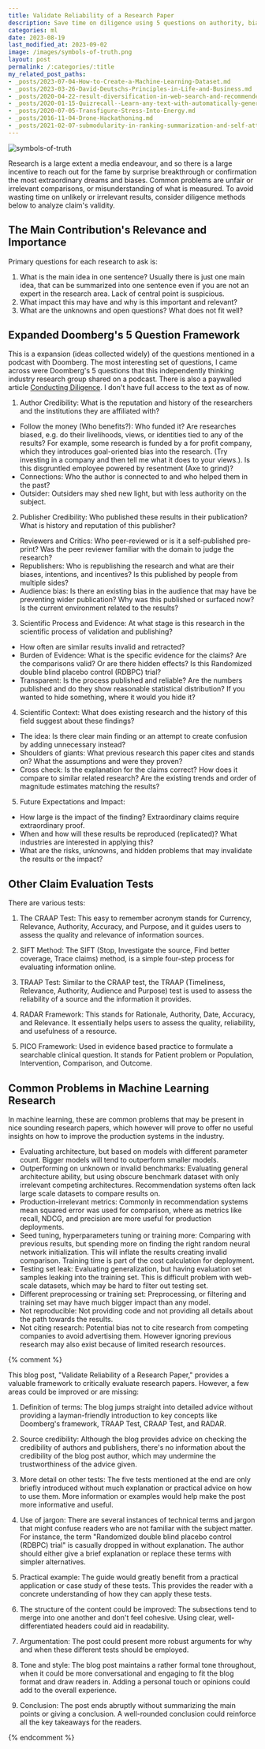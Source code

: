 ```yaml
---
title: Validate Reliability of a Research Paper
description: Save time on diligence using 5 questions on authority, bias, evidence, comparison, impact based on Doomberg's framework, TRAAP Test, CRAAP Test, and RADAR.
categories: ml
date: 2023-08-19
last_modified_at: 2023-09-02
image: /images/symbols-of-truth.png
layout: post
permalink: /:categories/:title
my_related_post_paths:
- _posts/2023-07-04-How-to-Create-a-Machine-Learning-Dataset.md
- _posts/2023-03-26-David-Deutschs-Principles-in-Life-and-Business.md
- _posts/2020-04-22-result-diversification-in-web-search-and-recommenders.md
- _posts/2020-01-15-Quizrecall--Learn-any-text-with-automatically-generated-quiz.md
- _posts/2020-07-05-Transfigure-Stress-Into-Energy.md
- _posts/2016-11-04-Drone-Hackathoning.md
- _posts/2021-02-07-submodularity-in-ranking-summarization-and-self-attention.md
---
```


![symbols-of-truth](/images/symbols-of-truth.png)


Research is a large extent a media endeavour,
and so there is a large incentive to reach out for the fame by surprise breakthrough or confirmation the most extraordinary dreams and biases.
Common problems are unfair or irrelevant comparisons, or misunderstanding of what is measured.
To avoid wasting time on unlikely or irrelevant results, consider diligence methods below to analyze claim's validity.


## The Main Contribution's Relevance and Importance
Primary questions for each research to ask is:
1. What is the main idea in one sentence? Usually there is just one main idea, that can be summarized into one sentence even if you are not an expert in the research area. Lack of central point is suspicious.
2. What impact this may have and why is this important and relevant?
3. What are the unknowns and open questions? What does not fit well?


## Expanded Doomberg's 5 Question Framework
This is a expansion (ideas collected widely) of the questions mentioned in a podcast with Doomberg.
The most interesting set of questions, I came across were Doomberg's 5 questions that this independently thinking industry research group shared on a podcast. There is also a paywalled article [Conducting Diligence](https://doomberg.substack.com/p/conducting-diligence). I don't have full access to the text as of now.

1. Author Credibility: What is the reputation and history of the researchers and the institutions they are affiliated with?
  - Follow the money (Who benefits?):  Who funded it? Are researches biased, e.g. do their livelihoods, views, or identities tied to any of the results? For example, some research is funded by a for profit company, which they introduces goal-oriented bias into the research. (Try investing in a company and then tell me what it does to your views.). Is this disgruntled employee powered by resentment (Axe to grind)?
  - Connections: Who the author is connected to and who helped them in the past?
  - Outsider: Outsiders may shed new light, but with less authority on the subject.
2. Publisher Credibility: Who published these results in their publication? What is history and reputation of this publisher?
  - Reviewers and Critics: Who peer-reviewed or is it a self-published pre-print? Was the peer reviewer familiar with the domain to judge the research?
  - Republishers: Who is republishing the research and what are their biases, intentions, and incentives? Is this published by people from multiple sides?
  - Audience bias: Is there an existing bias in the audience that may have be preventing wider publication? Why was this published or surfaced now? Is the current environment related to the results?
3. Scientific Process and Evidence: At what stage is this research in the scientific process of validation and publishing?
  - How often are similar results invalid and retracted?
  - Burden of Evidence: What is the specific evidence for the claims? Are the comparisons valid? Or are there hidden effects? Is this Randomized double blind placebo control (RDBPC) trial?
  - Transparent: Is the process published and reliable? Are the numbers published and do they show reasonable statistical distribution? If you wanted to hide something, where it would you hide it?
4. Scientific Context: What does existing research and the history of this field suggest about these findings?
  - The idea: Is there clear main finding or an attempt to create confusion by adding unnecessary instead?
  - Shoulders of giants: What previous research this paper cites and stands on? What the assumptions and were they proven?
  - Cross check: Is the explanation for the claims correct? How does it compare to similar related research? Are the existing trends and order of magnitude estimates matching the results?
5. Future Expectations and Impact:
  - How large is the impact of the finding? Extraordinary claims require extraordinary proof.
  - When and how will these results be reproduced (replicated)? What industries are interested in applying this?
  - What are the risks, unknowns, and hidden problems that may invalidate the results or the impact?


## Other Claim Evaluation Tests

There are various tests:
1. The CRAAP Test: This easy to remember acronym stands for Currency, Relevance, Authority, Accuracy, and Purpose, and it guides users to assess the quality and relevance of information sources.

2. SIFT Method: The SIFT (Stop, Investigate the source, Find better coverage, Trace claims) method, is a simple four-step process for evaluating information online.

3. TRAAP Test: Similar to the CRAAP test, the TRAAP (Timeliness, Relevance, Authority, Audience and Purpose) test is used to assess the reliability of a source and the information it provides.

4. RADAR Framework: This stands for Rationale, Authority, Date, Accuracy, and Relevance. It essentially helps users to assess the quality, reliability, and usefulness of a resource.

5. PICO Framework: Used in evidence based practice to formulate a searchable clinical question. It stands for Patient problem or Population, Intervention, Comparison, and Outcome.


## Common Problems in Machine Learning Research
In machine learning, these are common problems that may be present in nice sounding research papers, which however will prove to offer no useful insights on how to improve the production systems in the industry.

- Evaluating architecture, but based on models with different parameter count. Bigger models will tend to outperform smaller models.
- Outperforming on unknown or invalid benchmarks: Evaluating general architecture ability, but using obscure benchmark dataset with only irrelevant competing architectures. Recommendation systems often lack large scale datasets to compare results on.
- Production-irrelevant metrics: Commonly in recommendation systems mean squared error was used for comparison, where as metrics like recall, NDCG, and precision are more useful for production deployments.
- Seed tuning, hyperparameters tuning or training more: Comparing with previous results, but spending more on finding the right random neural network initialization. This will inflate the results creating invalid comparison. Training time is part of the cost calculation for deployment.
- Testing set leak: Evaluating generalization, but having evaluation set samples leaking into the training set. This is difficult problem with web-scale datasets, which may be hard to filter out testing set.
- Different preprocessing or training set: Preprocessing, or filtering and training set may have much bigger impact than any model.
- Not reproducible: Not providing code and not providing all details about the path towards the results.
- Not citing research: Potential bias not to cite research from competing companies to avoid advertising them. However ignoring previous research may also exist because of limited research resources.


{% comment %}

This blog post, "Validate Reliability of a Research Paper," provides a valuable framework to critically evaluate research papers. However, a few areas could be improved or are missing:

1. Definition of terms: The blog jumps straight into detailed advice without providing a layman-friendly introduction to key concepts like Doomberg's framework, TRAAP Test, CRAAP Test, and RADAR.

2. Source credibility: Although the blog provides advice on checking the credibility of authors and publishers, there's no information about the credibility of the blog post author, which may undermine the trustworthiness of the advice given.

3. More detail on other tests: The five tests mentioned at the end are only briefly introduced without much explanation or practical advice on how to use them. More information or examples would help make the post more informative and useful.

4. Use of jargon: There are several instances of technical terms and jargon that might confuse readers who are not familiar with the subject matter. For instance, the term "Randomized double blind placebo control (RDBPC) trial" is casually dropped in without explanation. The author should either give a brief explanation or replace these terms with simpler alternatives.

5. Practical example: The guide would greatly benefit from a practical application or case study of these tests. This provides the reader with a concrete understanding of how they can apply these tests.

6. The structure of the content could be improved: The subsections tend to merge into one another and don't feel cohesive. Using clear, well-differentiated headers could aid in readability.

7. Argumentation: The post could present more robust arguments for why and when these different tests should be employed.

8. Tone and style: The blog post maintains a rather formal tone throughout, when it could be more conversational and engaging to fit the blog format and draw readers in. Adding a personal touch or opinions could add to the overall experience.

9. Conclusion: The post ends abruptly without summarizing the main points or giving a conclusion. A well-rounded conclusion could reinforce all the key takeaways for the readers.

{% endcomment %}
